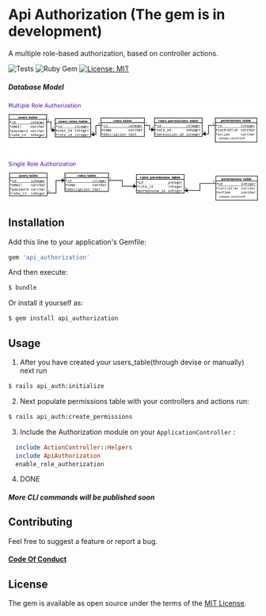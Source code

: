 # Api Authorization (The gem is in development)
A multiple role-based authorization, based on controller actions.

![Tests](https://github.com/montedelgallo/api-authorization/workflows/Ruby/badge.svg?branch=master)
![Ruby Gem](https://github.com/montedelgallo/api-authorization/workflows/Ruby%20Gem/badge.svg?branch=master)
[![License: MIT](https://img.shields.io/badge/License-MIT-blue.svg)](https://opensource.org/licenses/MIT)

##### Database Model
![db_model](model.jpg)
## Installation
Add this line to your application's Gemfile:

```ruby
gem 'api_authorization'
```

And then execute:
```bash
$ bundle
```

Or install it yourself as:
```bash
$ gem install api_authorization
```

## Usage
1. After you have created your users_table(through devise or manually) next run 
```bash
$ rails api_auth:initialize
```
2. Next populate permissions table with your controllers and actions run:
```bash
$ rails api_auth:create_permissions
```
3. Include the Authorization module on your `ApplicationController` :
```ruby
  include ActionController::Helpers
  include ApiAuthorization
  enable_role_authorization
```
4. DONE

##### More CLI commands will be published soon

## Contributing
Feel free to suggest a feature or report a bug.
#### [Code Of Conduct](CODE_OF_CONDUCT.md)

## License
The gem is available as open source under the terms of the [MIT License](https://opensource.org/licenses/MIT).

